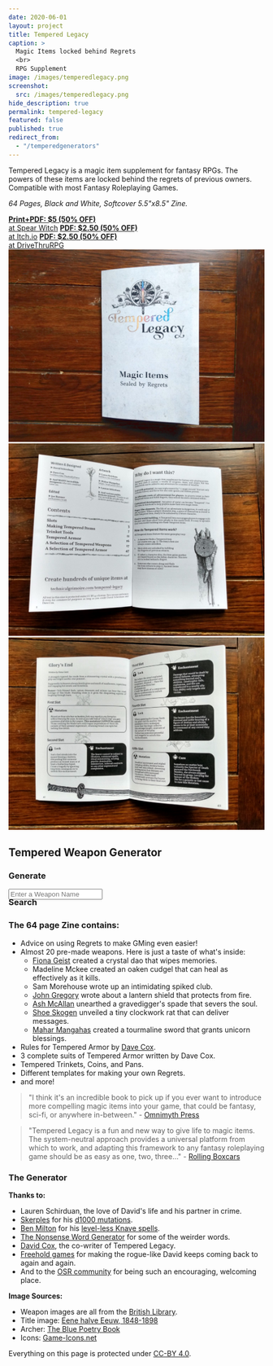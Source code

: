 ```yaml
---
date: 2020-06-01
layout: project
title: Tempered Legacy
caption: >
  Magic Items locked behind Regrets
  <br>
  RPG Supplement
image: /images/temperedlegacy.png
screenshot:
  src: /images/temperedlegacy.png
hide_description: true
permalink: tempered-legacy
featured: false
published: true
redirect_from:
  - "/temperedgenerators"
---
```


<div class="shoppingCard">
    <p>Tempered Legacy is a magic item supplement for fantasy RPGs. The powers of these items are locked behind the regrets of previous owners. Compatible with most Fantasy Roleplaying Games.</p>
    <p><i>64 Pages, Black and White, Softcover 5.5"x8.5" Zine.</i></p>
  <div class="shoppingButtons">
    <a target="_blank" href="https://spearwitch.com/products/tempered-legacy" class="btn shoppingButton spearBTN"><strong>Print+PDF: $5 (50% OFF)</strong><br>at Spear Witch</a>
    <a target="_blank" href="https://davidschirduan.itch.io/tempered-legacy" class="btn shoppingButton itchBTN"><strong>PDF: $2.50 (50% OFF)</strong><br>at Itch.io</a>
    <a target="_blank" href="https://www.drivethrurpg.com/product/318164/Tempered-Legacy" class="btn shoppingButton dtrpgBTN"><strong>PDF: $2.50 (50% OFF)</strong><br>at DriveThruRPG</a>
  </div>
</div>

<div class="shoppingImages">
<a href="/images/Tempered-Print1.jpg" target="_blank"><img class="shoppingImage" src="/images/Tempered-Print1.jpg" alt="Tempered-Print1.jpg"></a>
<a href="/images/Tempered-Print2.jpg" target="_blank"><img class="shoppingImage"  src="/images/Tempered-Print2.jpg" alt="Tempered-Print2.jpg"></a>
<a href="/images/Tempered-Print3.jpg" target="_blank"><img class="shoppingImage"  src="/images/Tempered-Print3.jpg" alt="Tempered-Print3.jpg"></a>
</div>

## Tempered Weapon Generator

<div class="row" style="justify-content: space-around !important;margin-bottom:30px;align-items: center;">
  <div class="col-md-5 col-10 noPadding">
    <a class="btn wyrd-btn" onclick="tl_generate()"><h3>Generate</h3></a>
  </div>
  <div class="col-md-5 col-10 noPadding">
    <input class="TLtextbox" type="text" id="searchName" placeholder="Enter a Weapon Name">
    <a class="btn wyrd-btn" onclick="tl_search()"><h3 style="margin:-5px 0px;">Search</h3></a>
  </div>
</div>

<div class="container generatorCard" id="weaponCard" style="display:none;">
  <p id="saveCharacter" style="text-align:center;"></p>
  <h2 id="weaponName" style="margin-top:0px;">Silver Rapier</h2>
  <p id="weaponDesc">A simple but well-crafted blade</p>
  <p><img id="weaponImg" src="/images/TemperedWeapons/Sword.png" style="background: black; width: 100%;"></p>
  <div id="temperedSlots">
  </div>
  <!--<div id="interacting"></div>-->
</div>

### The 64 page Zine contains:

- Advice on using Regrets to make GMing even easier!
- Almost 20 pre-made weapons. Here is just a taste of what's inside:
  - [Fiona Geist](https://twitter.com/coilingoracle) created a crystal dao that wipes memories.
  - Madeline Mckee created an oaken cudgel that can heal as effectively as it kills.
  - Sam Morehouse wrote up an intimidating spiked club.
  - [John Gregory](http://unlawfulgames.blogspot.com/) wrote about a lantern shield that protects from fire.
  - [Ash McAllan](https://acegiak.net) unearthed a gravedigger's spade that severs the soul.
  - [Shoe Skogen](https://about.me/shoepixie) unveiled a tiny clockwork rat that can deliver messages.
  - [Mahar Mangahas](https://twitter.com/Maharhar) created a tourmaline sword that grants unicorn blessings.
- Rules for Tempered Armor by [Dave Cox](https://www.davecox.design/).
- 3 complete suits of Tempered Armor written by Dave Cox.
- Tempered Trinkets, Coins, and Pans.
- Different templates for making your own Regrets.
- and more!

> "I think it's an incredible book to pick up if you ever want to introduce more compelling magic items into your game, that could be fantasy, sci-fi, or anywhere in-between." - [Omnimyth Press](https://omnimyth.press/review-tempered-legacy/)

> "Tempered Legacy is a fun and new way to give life to magic items. The system-neutral approach provides a universal platform from which to work, and adapting this framework to any fantasy roleplaying game should be as easy as one, two, three…" - [Rolling Boxcars](https://rollingboxcars.com/2020/08/31/unlocking-potential-a-review-of-tempered-legacy/)

### The Generator

**Thanks to:**

- Lauren Schirduan, the love of David's life and his partner in crime.
- [Skerples](https://coinsandscrolls.blogspot.com/) for his [d1000
mutations](https://coinsandscrolls.blogspot.com/2019/11/osr-1d1000-mutations.html).
- [Ben Milton](http://questingblog.com/) for his [level-less Knave spells](https://questingbeast.itch.io/knave).
- [The Nonsense Word Generator](http://soybomb.com/tricks/words/) for some of the weirder words.
- [David Cox](https://www.davecox.design/), the co-writer of Tempered Legacy.
- [Freehold games](http://www.cavesofqud.com/) for making the rogue-like David keeps coming back to again and again.
- And to the [OSR community](https://discord.gg/kJjMvC) for being such an encouraging, welcoming place.

**Image Sources:**

- Weapon images are all from the [British Library](https://www.flickr.com/photos/britishlibrary).
- Title image: [Eene halve Eeuw, 1848-1898](https://www.flickr.com/photos/britishlibrary/11292680064)
- Archer: [The Blue Poetry Book](https://www.flickr.com/photos/britishlibrary/11298236855)
- Icons: [Game-Icons.net](https://game-icons.net/)

Everything on this page is protected under [CC-BY 4.0](https://creativecommons.org/licenses/by/4.0/).

<script async src="/assets/js/seedrandom.min.js" language="javascript" type="text/javascript"></script>
<script async src="/assets/js/mods-eng-basic.js" language="javascript" type="text/javascript"></script>
<script async src="/assets/js/tracery.js" language="javascript" type="text/javascript"></script>
<script async src="/assets/generator_resources/temperedgenerators.js" language="javascript" type="text/javascript"></script>
